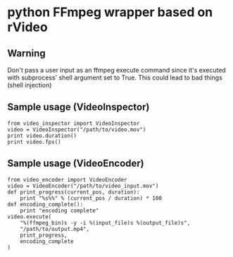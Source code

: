 # python FFmpeg wrapper based on rVideo


## Warning

Don't pass a user input as an ffmpeg execute command since it's executed with
subprocess' shell argument set to True. This could lead to bad things (shell injection)


## Sample usage (VideoInspector)

    from video_inspector import VideoInspector
    video = VideoInspector("/path/to/video.mov")
    print video.duration()
    print video.fps()


## Sample usage (VideoEncoder)

    from video_encoder import VideoEncoder
    video = VideoEncoder("/path/to/video_input.mov")
    def print_progress(current_pos, duration):
        print "%s%%" % (current_pos / duration) * 100
    def encoding_complete():
        print "encoding complete"
    video.execute(
        "%(ffmpeg_bin)s -y -i %(input_file)s %(output_file)s",
        "/path/to/output.mp4",
        print_progress,
        encoding_complete
    )
